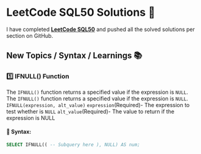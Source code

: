# LeetCode SQL50 Solutions 🚀

I have completed **[LeetCode SQL50](https://leetcode.com/studyplan/top-sql-50/)** and pushed all the solved solutions per section on GitHub.

## **New Topics / Syntax / Learnings** 📚

### **1️⃣ IFNULL() Function**
The `IFNULL()` function returns a specified value if the expression is `NULL`.   The `IFNULL()` function returns a specified value if the expression is `NULL`. `IFNULL(expression, alt_value)` `expression`(Required)- The expression to test whether is `NULL` `alt_value`(Required)- The value to return if the expression is NULL

#### **🔹 Syntax:**
```sql
SELECT IFNULL(( -- Subquery here ), NULL) AS num;
